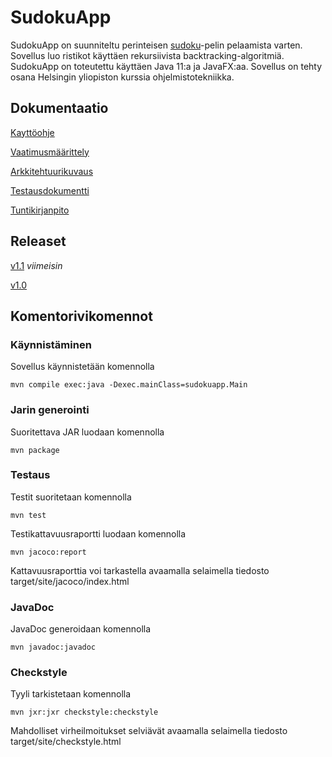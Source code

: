 # SudokuApp

SudokuApp on suunniteltu perinteisen [sudoku](https://en.wikipedia.org/wiki/Sudoku)-pelin pelaamista varten. Sovellus luo ristikot käyttäen rekursiivista backtracking-algoritmiä. SudokuApp on toteutettu käyttäen Java 11:a ja JavaFX:aa. Sovellus on tehty osana Helsingin yliopiston kurssia ohjelmistotekniikka.

## Dokumentaatio

[Kayttöohje](https://github.com/osekeranen/sudoku/blob/master/dokumentaatio/manual.md)

[Vaatimusmäärittely](https://github.com/osekeranen/sudoku/blob/master/dokumentaatio/vaatimusmaarittely.md)

[Arkkitehtuurikuvaus](https://github.com/osekeranen/sudoku/blob/master/dokumentaatio/arkkitehtuuri.md)

[Testausdokumentti](https://github.com/osekeranen/sudoku/blob/master/dokumentaatio/testaus.md)

[Tuntikirjanpito](https://github.com/osekeranen/sudoku/blob/master/dokumentaatio/tuntikirjanpito.md)

## Releaset

[v1.1](https://github.com/osekeranen/sudoku/releases/tag/v1.1) *viimeisin*

[v1.0](https://github.com/osekeranen/sudoku/releases/tag/v1.0)

## Komentorivikomennot

### Käynnistäminen

Sovellus käynnistetään komennolla

```
mvn compile exec:java -Dexec.mainClass=sudokuapp.Main
```

### Jarin generointi

Suoritettava JAR luodaan komennolla

```
mvn package
```

### Testaus

Testit suoritetaan komennolla

```
mvn test
```

Testikattavuusraportti luodaan komennolla

```
mvn jacoco:report
```

Kattavuusraporttia voi tarkastella avaamalla selaimella tiedosto target/site/jacoco/index.html

### JavaDoc

JavaDoc generoidaan komennolla

```
mvn javadoc:javadoc
```

### Checkstyle

Tyyli tarkistetaan komennolla

```
mvn jxr:jxr checkstyle:checkstyle
```

Mahdolliset virheilmoitukset selviävät avaamalla selaimella tiedosto target/site/checkstyle.html

